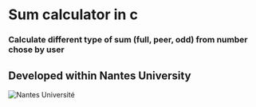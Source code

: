 
# Sum calculator in c
### Calculate different type of sum (full, peer, odd) from number chose by user

**Developed within Nantes University**
---
![Nantes Université](https://www.google.com/imgres?q=nantes%20universit%C3%A9%20logo&imgurl=https%3A%2F%2Fwww.univ-nantes.fr%2Fmedias%2Fphoto%2Flogotype-nantesuniversite-vecto_1638806640657-png%3FID_FICHE%3D1482184&imgrefurl=https%3A%2F%2Fwww.univ-nantes.fr%2Funiversite%2Flogos-et-charte-graphique-de-luniversite-de-nantes&docid=u2b1TNAOON-n-M&tbnid=yZmUyPWHTBrlzM&vet=12ahUKEwjp4tme1diIAxWkaqQEHU47PCYQM3oECBwQAA..i&w=681&h=253&hcb=2&ved=2ahUKEwjp4tme1diIAxWkaqQEHU47PCYQM3oECBwQAA)